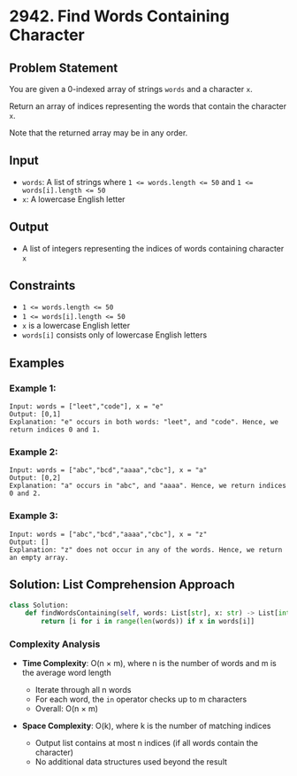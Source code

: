 # 2942. Find Words Containing Character

## Problem Statement

You are given a 0-indexed array of strings `words` and a character `x`.

Return an array of indices representing the words that contain the character `x`.

Note that the returned array may be in any order.

## Input
* `words`: A list of strings where `1 <= words.length <= 50` and `1 <= words[i].length <= 50`
* `x`: A lowercase English letter

## Output
* A list of integers representing the indices of words containing character `x`

## Constraints
* `1 <= words.length <= 50`
* `1 <= words[i].length <= 50`
* `x` is a lowercase English letter
* `words[i]` consists only of lowercase English letters

## Examples

### Example 1:
```
Input: words = ["leet","code"], x = "e"
Output: [0,1]
Explanation: "e" occurs in both words: "leet", and "code". Hence, we return indices 0 and 1.
```

### Example 2:
```
Input: words = ["abc","bcd","aaaa","cbc"], x = "a"
Output: [0,2]
Explanation: "a" occurs in "abc", and "aaaa". Hence, we return indices 0 and 2.
```

### Example 3:
```
Input: words = ["abc","bcd","aaaa","cbc"], x = "z"
Output: []
Explanation: "z" does not occur in any of the words. Hence, we return an empty array.
```

## Solution: List Comprehension Approach

```python
class Solution:
    def findWordsContaining(self, words: List[str], x: str) -> List[int]:
        return [i for i in range(len(words)) if x in words[i]]
```

### Complexity Analysis

- **Time Complexity**: O(n × m), where n is the number of words and m is the average word length
  - Iterate through all n words
  - For each word, the `in` operator checks up to m characters
  - Overall: O(n × m)

- **Space Complexity**: O(k), where k is the number of matching indices
  - Output list contains at most n indices (if all words contain the character)
  - No additional data structures used beyond the result
